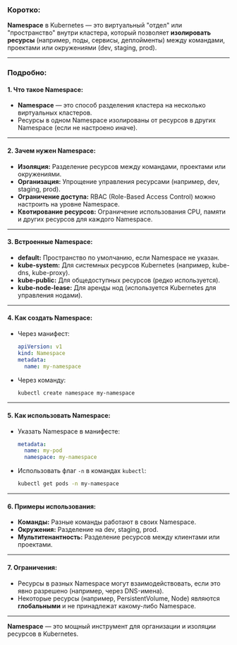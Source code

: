 
### **Коротко:**
**Namespace** в Kubernetes — это виртуальный "отдел" или "пространство" внутри кластера, который позволяет **изолировать ресурсы** (например, поды, сервисы, деплойменты) между командами, проектами или окружениями (dev, staging, prod).

---

### **Подробно:**

#### **1. Что такое Namespace:**
- **Namespace** — это способ разделения кластера на несколько виртуальных кластеров.
- Ресурсы в одном Namespace изолированы от ресурсов в других Namespace (если не настроено иначе).

---

#### **2. Зачем нужен Namespace:**
- **Изоляция:** Разделение ресурсов между командами, проектами или окружениями.
- **Организация:** Упрощение управления ресурсами (например, dev, staging, prod).
- **Ограничение доступа:** RBAC (Role-Based Access Control) можно настроить на уровне Namespace.
- **Квотирование ресурсов:** Ограничение использования CPU, памяти и других ресурсов для каждого Namespace.

---

#### **3. Встроенные Namespace:**
- **default:** Пространство по умолчанию, если Namespace не указан.
- **kube-system:** Для системных ресурсов Kubernetes (например, kube-dns, kube-proxy).
- **kube-public:** Для общедоступных ресурсов (редко используется).
- **kube-node-lease:** Для аренды нод (используется Kubernetes для управления нодами).

---

#### **4. Как создать Namespace:**
- Через манифест:
  ```yaml
  apiVersion: v1
  kind: Namespace
  metadata:
    name: my-namespace
  ```
- Через команду:
  ```bash
  kubectl create namespace my-namespace
  ```

---

#### **5. Как использовать Namespace:**
- Указать Namespace в манифесте:
  ```yaml
  metadata:
    name: my-pod
    namespace: my-namespace
  ```
- Использовать флаг `-n` в командах `kubectl`:
  ```bash
  kubectl get pods -n my-namespace
  ```

---

#### **6. Примеры использования:**
- **Команды:** Разные команды работают в своих Namespace.
- **Окружения:** Разделение на dev, staging, prod.
- **Мультитенантность:** Разделение ресурсов между клиентами или проектами.

---

#### **7. Ограничения:**
- Ресурсы в разных Namespace могут взаимодействовать, если это явно разрешено (например, через DNS-имена).
- Некоторые ресурсы (например, PersistentVolume, Node) являются **глобальными** и не принадлежат какому-либо Namespace.

---

**Namespace** — это мощный инструмент для организации и изоляции ресурсов в Kubernetes.